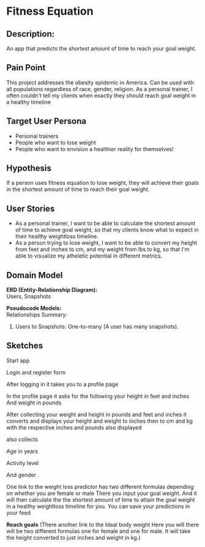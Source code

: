 # Fitness Equation 

## Description:
An app that predicts the shortest amount of time to reach your goal weight.


## Pain Point


This project addresses the obesity epidemic in America. Can be used with all populations regardless of race, gender, religion. 
As a personal trainer, I often couldn't tell my clients when exactly they should reach goal weight in a healthy timeline

## Target User Persona


- Personal trainers
- People who want to lose weight
- People who want to envision a healthier reality for themselves!

## Hypothesis
If a person uses fitness equation to lose weight, they will achieve their goals in the shortest amount of time to reach their goal weight.


## User Stories

- As a personal trainer, I want to be able to calculate the shortest amount of time to achieve goal weight, so that my clients know what to expect in their healthy weightloss timeline.
- As a person trying to lose weight, I want to be able to convert my height from feet and inches to cm, and my weight from lbs to kg, so that I'm able to visualize my atheletic potential in different metrics.



## Domain Model
**ERD (Entity-Relationship Diagram):**  
Users, Snapshots


**Pseudocode Models:**  
Relationships Summary:
1. Users to Snapshots: One-to-many (A user has many snapshots).





## Sketches
Start app

Login and register form

After logging in it takes you to a profile page

In the profile page it asks for the following
your height in feet and inches
And weight in pounds

After collecting your weight and height in pounds and feet and inches 
it converts and displays your height and weight to inches then to  cm and kg with the respective inches and pounds also displayed

also collects

Age in years

Activity level

And gender
.

One link to the weight loss predictor
has two different formulas depending on whether you are female or male
There you input your goal weight. And it will then calculate the the shortest amount of time to attain the goal weight in a healthy weightloss timeline for you. You can save your predictions in your feed


**Reach goals**
(There another link to the Ideal body weight
Here you will there will be two different formulas one for female and one for male. It will take the height converted to just inches and weight in kg.)

